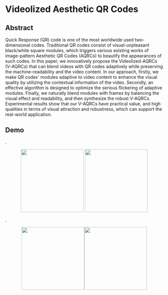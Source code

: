 # Videolized Aesthetic QR Codes
## Abstract
Quick Response (QR) code is one of the most worldwide used two-dimensional codes. Traditional QR codes consist of visual-unpleasant black/white square modules, which triggers various existing works of image-pattern Aesthetic QR Codes (AQRCs) to beautify the appearances of such codes. In this paper, we innovatively propose the Videolized-AQRCs (V-AQRCs) that can blend videos with QR codes adaptively while preserving the machine-readability and the video content. In our approach, firstly, we make QR codes' modules adaptive to video content to enhance the visual quality by utilizing the contextual information of the video. Secondly, an effective algorithm is designed to optimize the serious flickering of adaptive modules. Finally, we naturally blend modules with frames by balancing the visual effect and readability, and then synthesize the robust V-AQRCs. Experimental results show that our V-AQRCs have practical value, and high qualities in terms of visual attraction and robustness, which can support the real-world application.

## Demo
.<div align=center><img src="https://github.com/SwordHolderSH/Videolized-Aesthetic-QR-Codes/blob/master/demo/24_full.gif" height="200" />      <img src="https://github.com/SwordHolderSH/Videolized-Aesthetic-QR-Codes/blob/master/demo/6_full.gif" height="200" /></div>

.<div align=center>  <img src="https://github.com/SwordHolderSH/Videolized-Aesthetic-QR-Codes/blob/master/demo/22_full.gif" height="200" /><img src="https://github.com/SwordHolderSH/Videolized-Aesthetic-QR-Codes/blob/master/demo/12_full.gif" height="200" /> </div>



